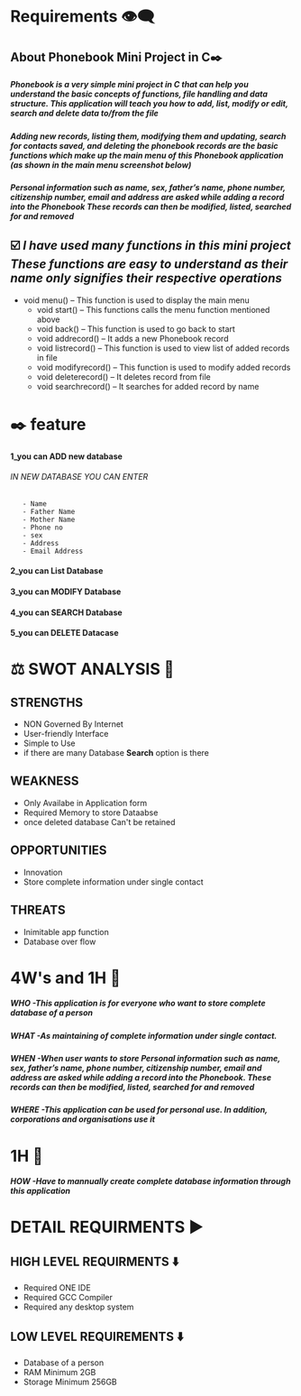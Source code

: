 # Requirements 👁️‍🗨️

## About Phonebook Mini Project in C✒️

##### Phonebook is a very simple mini project in C that can help you understand the basic concepts of functions, file handling and data structure. This application will teach you how to add, list, modify or edit, search and delete data to/from the file

##### Adding new records, listing them, modifying them and updating, search for contacts saved, and deleting the phonebook records are the basic functions which make up the main menu of this Phonebook application (as shown in the main menu screenshot below)

##### Personal information such as name, sex, father’s name, phone number, citizenship number, email and address are asked while adding a record into the Phonebook These records can then be modified, listed, searched for and removed

 
 
 ## ☑️ *I have used many functions in this mini project These functions are easy to understand as their name only signifies their respective operations*

- void menu() – This function is used to display the main menu
  - void start() – This functions calls the menu function mentioned above
  - void back() – This function is used to go back to start
  - void addrecord() – It adds a new Phonebook record
  - void listrecord() – This function is used to view list of added records in file
  - void modifyrecord() – This function is used to modify added records
  - void deleterecord() – It deletes record from file
  - void searchrecord() – It searches for added record by name


# ✒️ feature
 #### 1_you can **ADD** new database 
 ###### IN NEW DATABASE YOU CAN ENTER 
       - Name
       - Father Name
       - Mother Name
       - Phone no
       - sex
       - Address
       - Email Address
 #### 2_you can **List** Database
 #### 3_you can **MODIFY** Database
 #### 4_you can **SEARCH** Database
 #### 5_you can **DELETE** Datacase
 
 
       
# ⚖️ SWOT ANALYSIS 💭
## STRENGTHS
  - NON Governed By Internet
  - User-friendly Interface
  - Simple to Use
  - if there are many Database **Search** option is there
  
  
## WEAKNESS
  - Only Availabe in Application form
  - Required Memory to store Dataabse
  - once deleted database Can't be retained

## OPPORTUNITIES
  - Innovation
  - Store complete information under single contact

## THREATS
  - Inimitable app function
  - Database over flow

# 4W's and 1H 💭
##### WHO -This application is for everyone who want to store complete database of a person 
##### WHAT -As maintaining of complete information under single contact.
##### WHEN -When user wants to store Personal information such as name, sex, father’s name, phone number, citizenship number, email and address are asked while adding a record into the Phonebook. These records can then be modified, listed, searched for and removed
##### WHERE -This application can be used for personal use. In addition, corporations and organisations use it
# 1H 💭
##### HOW -Have to mannually create complete database information through this application 

# DETAIL REQUIRMENTS ▶️
## HIGH LEVEL REQUIRMENTS ⬇️
- Required ONE IDE
- Required GCC Compiler
- Required  any desktop system 
## LOW LEVEL REQUIREMENTS ⬇️
- Database of a person
- RAM Minimum 2GB
- Storage Minimum 256GB
